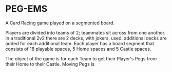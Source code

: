 PEG-EMS
=======

A Card Racing game played on a segmented board.

Players are divided into teams of 2; teammates sit across from one another. 
In a traditional 2v2 there are 2 decks, with jokers, used. additional decks are added for each additional team.
Each player has a board segment that consists of 18 playable spaces, 5 Home spaces and 5 Castle spaces.


 
The object of the game is for each Team to get their Player's Pegs from their Home to their Castle.
Moving Pegs is 
